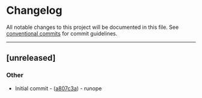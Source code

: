 # Changelog

All notable changes to this project will be documented in this file. See [conventional commits](https://www.conventionalcommits.org/) for commit guidelines.

---
## [unreleased]

### Other

- Initial commit - ([a807c3a](https://github.com/runope/this_fix_repo/commit/a807c3ac0711a2acbf0438ae3e1223d9dbacdcdc)) - runope

<!-- generated by git-cliff -->
